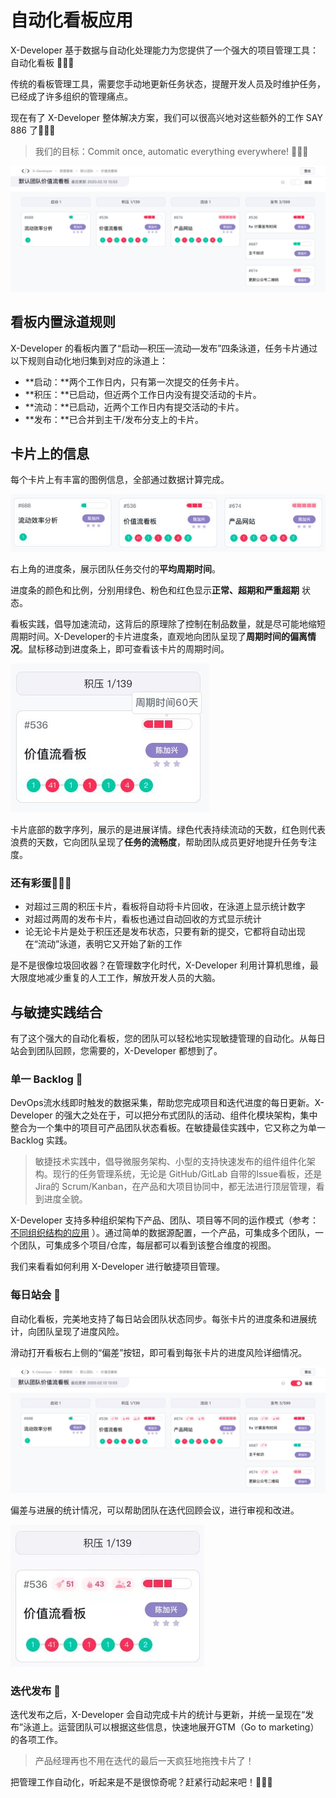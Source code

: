 # 自动化看板应用

X-Developer 基于数据与自动化处理能力为您提供了一个强大的项目管理工具：自动化看板 :beer::beer::beer:

传统的看板管理工具，需要您手动地更新任务状态，提醒开发人员及时维护任务，已经成了许多组织的管理痛点。

现在有了 X-Developer 整体解决方案，我们可以很高兴地对这些额外的工作 SAY 886 了:tada::tada::tada:

> 我们的目标：Commit once, automatic everything everywhere! :rocket::rocket::rocket:

![](../_media/kanban.jpg)

## 看板内置泳道规则

X-Developer 的看板内置了“启动—积压—流动—发布”四条泳道，任务卡片通过以下规则自动化地归集到对应的泳道上：

- **启动：**两个工作日内，只有第一次提交的任务卡片。
- **积压：**已启动，但近两个工作日内没有提交活动的卡片。
- **流动：**已启动，近两个工作日内有提交活动的卡片。
- **发布：**已合并到主干/发布分支上的卡片。

## 卡片上的信息

每个卡片上有丰富的图例信息，全部通过数据计算完成。

![](../_media/kanban-cards.jpg)

右上角的进度条，展示团队任务交付的**平均周期时间**。

进度条的颜色和比例，分别用绿色、粉色和红色显示**正常、超期和严重超期** 状态。

看板实践，倡导加速流动，这背后的原理除了控制在制品数量，就是尽可能地缩短周期时间。X-Developer的卡片进度条，直观地向团队呈现了**周期时间的偏离情况**。鼠标移动到进度条上，即可查看该卡片的周期时间。

![](../_media/kanban-ct.jpg)

卡片底部的数字序列，展示的是进展详情。绿色代表持续流动的天数，红色则代表浪费的天数，它向团队呈现了**任务的流畅度**，帮助团队成员更好地提升任务专注度。

### 还有彩蛋:egg::egg::egg:

- 对超过三周的积压卡片，看板将自动将卡片回收，在泳道上显示统计数字
- 对超过两周的发布卡片，看板也通过自动回收的方式显示统计
- 论无论卡片是处于积压还是发布状态，只要有新的提交，它都将自动出现在“流动”泳道，表明它又开始了新的工作

是不是很像垃圾回收器？在管理数字化时代，X-Developer 利用计算机思维，最大限度地减少重复的人工工作，解放开发人员的大脑。


## 与敏捷实践结合

有了这个强大的自动化看板，您的团队可以轻松地实现敏捷管理的自动化。从每日站会到团队回顾，您需要的，X-Developer 都想到了。

### 单一 Backlog :bookmark:

DevOps流水线即时触发的数据采集，帮助您完成项目和迭代进度的每日更新。X-Developer 的强大之处在于，可以把分布式团队的活动、组件化模块架构，集中整合为一个集中的项目可产品团队状态看板。在敏捷最佳实践中，它又称之为单一 Backlog 实践。

> 敏捷技术实践中，倡导微服务架构、小型的支持快速发布的组件组件化架构。现行的任务管理系统，无论是 GitHub/GitLab 自带的Issue看板，还是Jira的 Scrum/Kanban，在产品和大项目协同中，都无法进行顶层管理，看到进度全貌。

X-Developer 支持多种组织架构下产品、团队、项目等不同的运作模式（参考：[不同组织结构的应用](dem/structure) ）。通过简单的数据源配置，一个产品，可集成多个团队，一个团队，可集成多个项目/仓库，每层都可以看到该整合维度的视图。

我们来看看如何利用 X-Developer 进行敏捷项目管理。

### 每日站会 :speech_balloon:

自动化看板，完美地支持了每日站会团队状态同步。每张卡片的进度条和进展统计，向团队呈现了进度风险。

滑动打开看板右上侧的“偏差”按钮，即可看到每张卡片的进度风险详细情况。

![](../_media/kanban-risk.jpg)

偏差与进展的统计情况，可以帮助团队在迭代回顾会议，进行审视和改进。

![](../_media/kanban-card.jpg)

### 迭代发布 :checkered_flag:

迭代发布之后，X-Developer 会自动完成卡片的统计与更新，并统一呈现在“发布”泳道上。运营团队可以根据这些信息，快速地展开GTM（Go to marketing）的各项工作。

> 产品经理再也不用在迭代的最后一天疯狂地拖拽卡片了！

把管理工作自动化，听起来是不是很惊奇呢？赶紧行动起来吧！:rocket::rocket::rocket: